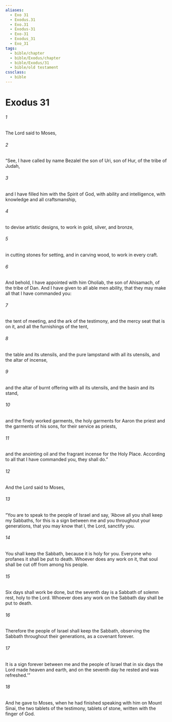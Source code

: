 ```yaml
---
aliases:
  - Exo 31
  - Exodus.31
  - Exo.31
  - Exodus-31
  - Exo-31
  - Exodus_31
  - Exo_31
tags:
  - bible/chapter
  - bible/Exodus/chapter
  - bible/Exodus/31
  - bible/old testament
cssclass:
  - bible
---
```


# Exodus 31

###### 1
The Lord said to Moses,
###### 2
“See, I have called by name Bezalel the son of Uri, son of Hur, of the tribe of Judah,
###### 3
and I have filled him with the Spirit of God, with ability and intelligence, with knowledge and all craftsmanship,
###### 4
to devise artistic designs, to work in gold, silver, and bronze,
###### 5
in cutting stones for setting, and in carving wood, to work in every craft.
###### 6
And behold, I have appointed with him Oholiab, the son of Ahisamach, of the tribe of Dan. And I have given to all able men ability, that they may make all that I have commanded you:
###### 7
the tent of meeting, and the ark of the testimony, and the mercy seat that is on it, and all the furnishings of the tent,
###### 8
the table and its utensils, and the pure lampstand with all its utensils, and the altar of incense,
###### 9
and the altar of burnt offering with all its utensils, and the basin and its stand,
###### 10
and the finely worked garments, the holy garments for Aaron the priest and the garments of his sons, for their service as priests,
###### 11
and the anointing oil and the fragrant incense for the Holy Place. According to all that I have commanded you, they shall do.”
###### 12
And the Lord said to Moses,
###### 13
“You are to speak to the people of Israel and say, ‘Above all you shall keep my Sabbaths, for this is a sign between me and you throughout your generations, that you may know that I, the Lord, sanctify you.
###### 14
You shall keep the Sabbath, because it is holy for you. Everyone who profanes it shall be put to death. Whoever does any work on it, that soul shall be cut off from among his people.
###### 15
Six days shall work be done, but the seventh day is a Sabbath of solemn rest, holy to the Lord. Whoever does any work on the Sabbath day shall be put to death.
###### 16
Therefore the people of Israel shall keep the Sabbath, observing the Sabbath throughout their generations, as a covenant forever.
###### 17
It is a sign forever between me and the people of Israel that in six days the Lord made heaven and earth, and on the seventh day he rested and was refreshed.’”
###### 18
And he gave to Moses, when he had finished speaking with him on Mount Sinai, the two tablets of the testimony, tablets of stone, written with the finger of God.


